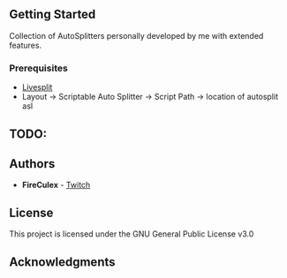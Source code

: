 ## Getting Started
Collection of AutoSplitters personally developed by me with extended features.

### Prerequisites
* [Livesplit](https://livesplit.org/)
* Layout -> Scriptable Auto Splitter -> Script Path -> location of autosplit asl

## TODO:


## Authors

* **FireCulex** - [Twitch](http://twitch.tv/fireculex)

## License

This project is licensed under the GNU General Public License v3.0

## Acknowledgments


